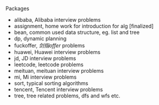 Packages

- alibaba, Alibaba interview problems
- assignment, home work for introduction for alg [finalized] 
- bean, common used data structure, eg. list and tree
- dp, dynamic planning
- fuckoffer, *剑指offer* problems
- huawei, Huawei interview problems
- jd, JD interview problems
- leetcode, leetcode problems
- meituan, meituan interview problems
- mi, Mi interview problems
- sort, typical sorting algorithms
- tencent, Tencent interview problems
- tree, tree related problems, dfs and wfs etc.
